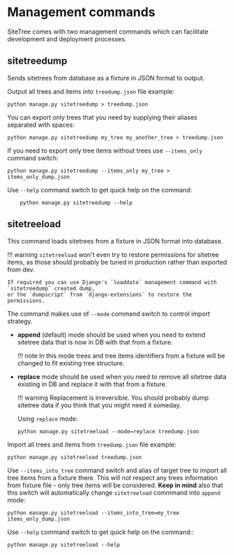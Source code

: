 # Management commands

SiteTree comes with two management commands which can facilitate development and deployment processes.

## sitetreedump

Sends sitetrees from database as a fixture in JSON format to output.

Output all trees and items into `treedump.json` file example:
```shell
python manage.py sitetreedump > treedump.json
```

You can export only trees that you need by supplying their aliases separated with spaces:
```shell
python manage.py sitetreedump my_tree my_another_tree > treedump.json
```

If you need to export only tree items without trees use `--items_only` command switch:
```shell
python manage.py sitetreedump --items_only my_tree > items_only_dump.json
```

Use `--help` command switch to get quick help on the command:
```shell
    python manage.py sitetreedump --help
```


## sitetreeload

This command loads sitetrees from a fixture in JSON format into database.

!!! warning
    `sitetreeload` won't even try to restore permissions for sitetree items, as those should probably
    be tuned in production rather than exported from dev.

    If required you can use Django's `loaddata` management command with `sitetreedump` created dump,
    or the `dumpscript` from `django-extensions` to restore the permissions.


The command makes use of `--mode` command switch to control import strategy.

* **append** (default) mode should be used when you need to extend sitetree data
  that is now in DB with that from a fixture.

    !!! note
        In this mode trees and tree items identifiers from a fixture will be changed
        to fit existing tree structure.

* **replace** mode should be used when you need to remove all sitetree data existing
  in DB and replace it with that from a fixture.

    !!! warning 
        Replacement is irreversible. You should probably dump sitetree data
        if you think that you might need it someday.

    Using `replace` mode:
    ```shell
    python manage.py sitetreeload --mode=replace treedump.json
    ```


Import all trees and items from `treedump.json` file example:
```shell
python manage.py sitetreeload treedump.json
```

Use `--items_into_tree` command switch and alias of target tree to import all tree
items from a fixture there. This will not respect any trees information from fixture file -
only tree items will be considered. **Keep in mind** also that this switch will automatically
change `sitetreeload` commmand into `append` mode:
```shell
python manage.py sitetreeload --items_into_tree=my_tree items_only_dump.json
```

Use `--help` command switch to get quick help on the command::
```shell
python manage.py sitetreeload --help
```
